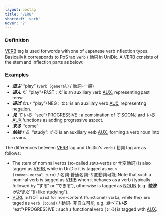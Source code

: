 ```yaml
---
layout: postag
title: 'VERB'
shortdef: 'verb'
udver: '2'
---
```


### Definition

[VERB]() tag is used for words with one of Japanese verb inflection types.  
Basically it corresponds to PoS tag `verb` / 動詞 in UniDic.
A [VERB]() consists of the stem and inflection parts as below:

### Examples

- _<b>遊ぶ</b>&nbsp;_ “play” (`verb (general)` / 動詞-一般)
- _<b>遊ん</b> だ&nbsp;_ “play”+PAST : _だ_ is an auxiliary verb [AUX](), representing past tense.
- _<b>遊ば</b> ない&nbsp;_ “play”+NEG : _ない_ is an auxiliary verb [AUX](), representing negation.
- _<b>見</b> て いる&nbsp;_ “see”+PROGRESSIVE : a combination of _て_  [SCONJ]() and _いる_ [AUX]() functions 
as adding progrsssive aspect.
- _<b>来る</b>&nbsp;_ “come” 
- _<b>勉強</b>する&nbsp;_ “study”: _する_ is an auxiliary verb [AUX](), forming a verb noun into a verb. 
 
The differences between [VERB]() tag and UniDic's `verb` / 動詞 tag are as follows:

* The stem of nominal verbs (so-called _suru_-verbs or サ変動詞) is also tagged as [VERB](), while in UniDic it is tagged as `noun (common.verbal_suru)` / 名詞-普通名詞-サ変動詞可能.
Note that such a nominal verb is tagged as [VERB]() when it behaves as a verb (typically followed by “する” or “できる”),
otherwise is tagged as [NOUN]() (e.g. _<b>勉強</b> が好きだ_ “(I) like studying”).
* [VERB]() is NOT used for non-content (functional) verbs, while they are taged as `verb (bound)` / 動詞- 非自立可能,
e.g. _食べて<b>いる</b>&nbsp;_ “eat”+PROGRESSIVE : such a functional verb (_いる_) is tagged with [AUX]().

<!-- Interlanguage links updated Pá kvě 14 11:08:26 CEST 2021 -->
